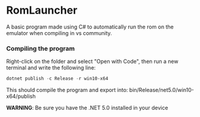 # RomLauncher

A basic program made using C# to automatically run the rom on the emulator when compiling in vs community.

### Compiling the program

Right-click on the folder and select "Open with Code", then run a new terminal and write the following line:

```powershell
dotnet publish -c Release -r win10-x64
```

This should compile the program and export into: bin/Release/net5.0/win10-x64/publish

**WARNING**: Be sure you have the .NET 5.0 installed in your device